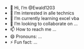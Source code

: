 - 👋 Hi, I’m @Ewald1203
- 👀 I’m interested in alle technics
- 🌱 I’m currently learning excel vba
- 💞️ I’m looking to collaborate on ...
- 📫 How to reach me ...
- 😄 Pronouns: ...
- ⚡ Fun fact: ...

<!---
Ewald1203/Ewald1203 is a ✨ special ✨ repository because its `README.md` (this file) appears on your GitHub profile.
You can click the Preview link to take a look at your changes.
--->
